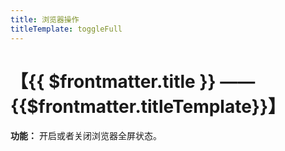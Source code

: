 ```yaml
---
title: 浏览器操作
titleTemplate: toggleFull
---
```


# 【{{ $frontmatter.title }} —— {{$frontmatter.titleTemplate}}】

**功能：** 开启或者关闭浏览器全屏状态。